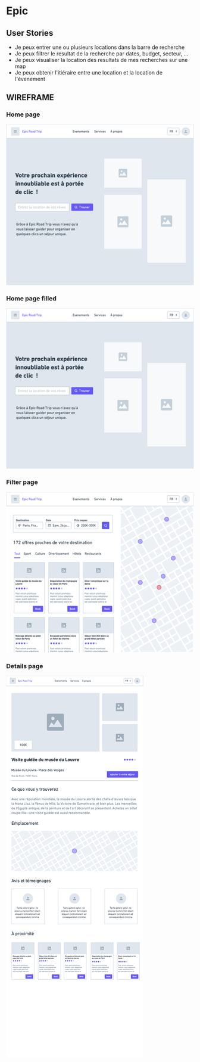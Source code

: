 # Epic

## User Stories

+ Je peux entrer une ou plusieurs locations dans la barre de recherche 
+ Je peux filtrer le resultat de la recherche par dates, budget, secteur, ... 
+ Je peux visualiser la location des resultats de mes recherches sur une map 
+ Je peux obtenir l'itiéraire entre une location et la location de l'évenement 

## WIREFRAME

### Home page

![histogramme des dimensions](./assets/home1.png)

### Home page filled

![histogramme des dimensions](./assets/home1.png)

### Filter page

![histogramme des dimensions](./assets/filter.png)

### Details page

![histogramme des dimensions](./assets/details.png)
